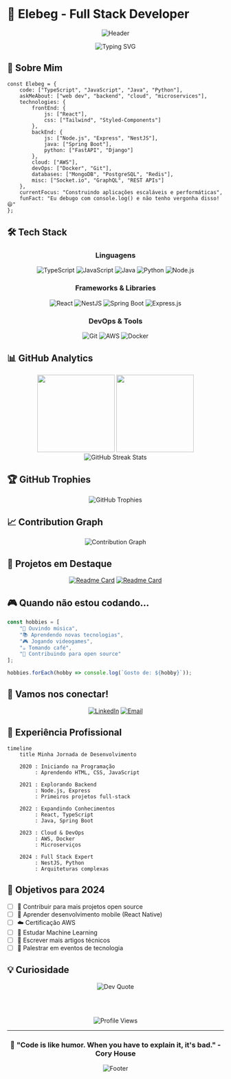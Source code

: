 # 🚀 Elebeg - Full Stack Developer

<div align="center">
  
  ![Header](https://capsule-render.vercel.app/api?type=waving&color=gradient&customColorList=6,11,20&height=300&section=header&text=Hello%20World!&fontSize=50&fontColor=fff&animation=twinkling&fontAlignY=32&desc=I'm%20Elebeg,%20Full%20Stack%20Developer&descAlignY=51&descAlign=50)
  
  <img src="https://readme-typing-svg.herokuapp.com?font=Fira+Code&size=30&duration=3000&pause=1000&color=00D4FF&center=true&vCenter=true&multiline=true&width=600&height=100&lines=const+developer+%3D+%7B;++name%3A+'Elebeg';++passion%3A+'Coding';%7D;" alt="Typing SVG" />

</div>

## 🎯 Sobre Mim

```
const Elebeg = {
    code: ["TypeScript", "JavaScript", "Java", "Python"],
    askMeAbout: ["web dev", "backend", "cloud", "microservices"],
    technologies: {
        frontEnd: {
            js: ["React"],
            css: ["Tailwind", "Styled-Components"]
        },
        backEnd: {
            js: ["Node.js", "Express", "NestJS"],
            java: ["Spring Boot"],
            python: ["FastAPI", "Django"]
        },
        cloud: ["AWS"],
        devOps: ["Docker", "Git"],
        databases: ["MongoDB", "PostgreSQL", "Redis"],
        misc: ["Socket.io", "GraphQL", "REST APIs"]
    },
    currentFocus: "Construindo aplicações escaláveis e performáticas",
    funFact: "Eu debugo com console.log() e não tenho vergonha disso! 😄"
};
```

## 🛠️ Tech Stack

<div align="center">

### Linguagens
![TypeScript](https://img.shields.io/badge/TypeScript-007ACC?style=for-the-badge&logo=typescript&logoColor=white)
![JavaScript](https://img.shields.io/badge/JavaScript-F7DF1E?style=for-the-badge&logo=javascript&logoColor=black)
![Java](https://img.shields.io/badge/Java-ED8B00?style=for-the-badge&logo=openjdk&logoColor=white)
![Python](https://img.shields.io/badge/Python-3776AB?style=for-the-badge&logo=python&logoColor=white)
![Node.js](https://img.shields.io/badge/Node.js-43853D?style=for-the-badge&logo=node.js&logoColor=white)

### Frameworks & Libraries
![React](https://img.shields.io/badge/React-20232A?style=for-the-badge&logo=react&logoColor=61DAFB)
![NestJS](https://img.shields.io/badge/nestjs-%23E0234E.svg?style=for-the-badge&logo=nestjs&logoColor=white)
![Spring Boot](https://img.shields.io/badge/Spring%20Boot-6DB33F?style=for-the-badge&logo=spring&logoColor=white)
![Express.js](https://img.shields.io/badge/express.js-%23404d59.svg?style=for-the-badge&logo=express&logoColor=%2361DAFB)

### DevOps & Tools
![Git](https://img.shields.io/badge/GIT-E44C30?style=for-the-badge&logo=git&logoColor=white)
![AWS](https://img.shields.io/badge/Amazon_AWS-232F3E?style=for-the-badge&logo=amazon-aws&logoColor=white)
![Docker](https://img.shields.io/badge/docker-%230db7ed.svg?style=for-the-badge&logo=docker&logoColor=white)

</div>

## 📊 GitHub Analytics

<div align="center">
  <img height="180em" src="https://github-readme-stats.vercel.app/api?username=Elebeg&show_icons=true&theme=tokyonight&include_all_commits=true&count_private=true"/>
  <img height="180em" src="https://github-readme-stats.vercel.app/api/top-langs/?username=Elebeg&layout=compact&langs_count=8&theme=tokyonight"/>
</div>

<div align="center">
  <img src="https://github-readme-streak-stats.herokuapp.com/?user=Elebeg&theme=tokyonight" alt="GitHub Streak Stats" />
</div>

## 🏆 GitHub Trophies
<div align="center">
  <img src="https://github-profile-trophy.vercel.app/?username=Elebeg&theme=tokyonight&row=1&column=7" alt="GitHub Trophies" />
</div>

## 📈 Contribution Graph
<div align="center">
  <img src="https://github-readme-activity-graph.vercel.app/graph?username=Elebeg&theme=tokyo-night&hide_border=true&area=true" alt="Contribution Graph" />
</div>

## 🌟 Projetos em Destaque

<div align="center">
  
  [![Readme Card](https://github-readme-stats.vercel.app/api/pin/?username=Elebeg&repo=awesome-project&theme=tokyonight)](https://github.com/Elebeg/awesome-project)
  [![Readme Card](https://github-readme-stats.vercel.app/api/pin/?username=Elebeg&repo=cool-api&theme=tokyonight)](https://github.com/Elebeg/cool-api)

</div>

## 🎮 Quando não estou codando...

```javascript
const hobbies = [
    "🎵 Ouvindo música",
    "📚 Aprendendo novas tecnologias", 
    "🎮 Jogando videogames",
    "☕ Tomando café",
    "🌱 Contribuindo para open source"
];

hobbies.forEach(hobby => console.log(`Gosto de: ${hobby}`));
```

## 🤝 Vamos nos conectar!

<div align="center">
  
  [![LinkedIn](https://img.shields.io/badge/LinkedIn-0077B5?style=for-the-badge&logo=linkedin&logoColor=white)](https://linkedin.com/in/lucas-schuler-foppa-24723b272/)
  [![Email](https://img.shields.io/badge/Email-D14836?style=for-the-badge&logo=gmail&logoColor=white)](mailto:lucasfoppa@hotmail.com)

</div>

## 💼 Experiência Profissional

```mermaid
timeline
    title Minha Jornada de Desenvolvimento
    
    2020 : Iniciando na Programação
         : Aprendendo HTML, CSS, JavaScript
    
    2021 : Explorando Backend
         : Node.js, Express
         : Primeiros projetos full-stack
    
    2022 : Expandindo Conhecimentos
         : React, TypeScript
         : Java, Spring Boot
    
    2023 : Cloud & DevOps
         : AWS, Docker
         : Microserviços
    
    2024 : Full Stack Expert
         : NestJS, Python
         : Arquiteturas complexas
```

## 🎯 Objetivos para 2024

- [ ] 🚀 Contribuir para mais projetos open source
- [ ] 📱 Aprender desenvolvimento mobile (React Native)
- [ ] ☁️ Certificação AWS
- [ ] 🧠 Estudar Machine Learning
- [ ] 📝 Escrever mais artigos técnicos
- [ ] 🎤 Palestrar em eventos de tecnologia

## 💡 Curiosidade

<div align="center">
  
  <img src="https://quotes-github-readme.vercel.app/api?type=horizontal&theme=tokyonight" alt="Dev Quote" />
  
  <br><br>
  
  <img src="https://komarev.com/ghpvc/?username=Elebeg&color=blueviolet&style=for-the-badge&label=PROFILE+VIEWS" alt="Profile Views" />

</div>

---

<div align="center">
  
  ### 🌊 "Code is like humor. When you have to explain it, it's bad." - Cory House
  
  ![Footer](https://capsule-render.vercel.app/api?type=waving&color=gradient&customColorList=6,11,20&height=150&section=footer&animation=twinkling)

</div>